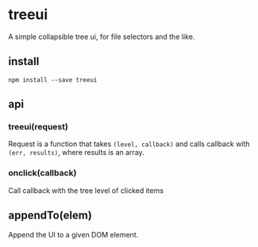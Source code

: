 # treeui

A simple collapsible tree ui, for file selectors and the like.

## install

    npm install --save treeui

## api

### treeui(request)

Request is a function that takes `(level, callback)` and calls callback
with `(err, results)`, where results is an array.

### onclick(callback)

Call callback with the tree level of clicked items

## appendTo(elem)

Append the UI to a given DOM element.
